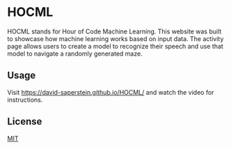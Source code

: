 # HOCML

HOCML stands for Hour of Code Machine Learning. This website was built to showcase how machine learning works based on input data. 
The activity page allows users to create a model to recognize their speech and use that model to navigate a randomly generated maze.

## Usage

Visit https://david-saperstein.github.io/HOCML/ and watch the video for instructions.

## License

[MIT](https://choosealicense.com/licenses/mit/)
